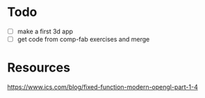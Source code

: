 
# Todo
- [ ] make a first 3d app
- [ ] get code from comp-fab exercises and merge

# Resources
https://www.ics.com/blog/fixed-function-modern-opengl-part-1-4